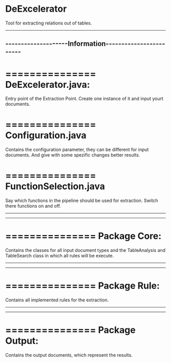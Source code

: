 DeExcelerator
=============

Tool for extracting relations out of tables.

-------------------------------------------------------
--------------------Information------------------------
-------------------------------------------------------

===============
DeExcelerator.java:
===============
Entry point of the Extraction Point.
Create one instance of it and input yourt documents.

===============
Configuration.java
===============
Contains the configuration parameter, they can be different
for input documents. And give with some spezific changes better
results.

===============
FunctionSelection.java
===============
Say which functions in the pipeline should be used for
extraction. Switch there functions on and off.

-------------------------------------------------------
-------------------------------------------------------

===============
Package Core:
===============
Contains the classes for all input document types and
the TableAnalysis and TableSearch class in which all rules
will be execute.

-------------------------------------------------------
-------------------------------------------------------

===============
Package Rule:
===============
Contains all implemented rules for the extraction.

-------------------------------------------------------
-------------------------------------------------------

===============
Package Output:
===============
Contains the output documents, which represent the results. 

